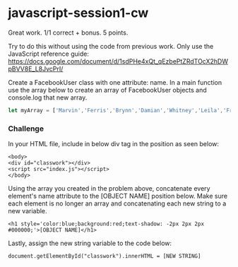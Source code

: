 # javascript-session1-cw

Great work. 1/1 correct + bonus. 5 points. 

Try to do this without using the code from previous work. Only use the JavaScript reference guide: https://docs.google.com/document/d/1sdPHe4xQt_qEzbePtZRdTOcX2hDWpBVV8E_L8JvcPrI/

Create a FacebookUser class with one attribute: name. In a main function use the array below to create an array of FacebookUser objects and console.log that new array.

``` javascript
let myArray = ['Marvin','Ferris','Brynn','Damian','Whitney','Leila','Frances','Keith','Cara','Ainsley','Adrian','Adam','Iona','Akeem','Scarlett','Murphy','Angelica','Georgia','Calvin','Amy','Merrill','Gloria','Charissa','Colorado','Inga','Eden','Carla','Hedley','Thaddeus','Maggie','Kimberly','Ezra','Kane','Candace','Cade','Dante','Scott','Philip','Dieter','Kristen','Nerea','Ivor','Stacey','Tanner','Judith','Emery','Lionel','Josiah','Wesley','Anne','Lane','Kameko','Colleen','Travis','Abdul','Scarlet','Quail','Larissa','Palmer','Irene','Cherokee','Rajah','Maxine','Yen','Bruce','Matthew','Ivan','Georgia','Charissa','Thaddeus','Jack','Dean','Florence','Madonna','Dennis','Zeus','Destiny','Maia','Mara','Florence','Anika','Brenda','Jocelyn','Zia','Kiona','Lars','Molly','Gregory','Felix','William','Dahlia','Gil','Byron','Daria','Nevada','Claudia','Zelenia','Nathan','Judah','Sheila']
```

### Challenge
In your HTML file, include in below div tag in the position as seen below:
```
<body>
<div id="classwork"></div>
<script src="index.js"></script>
</body>
```
Using the array you created in the problem above, 
concatenate every element's name attribute to the [OBJECT NAME] position below.
Make sure each element is no longer an array and concatenating each new string to a new variable.

```
<h1 style='color:blue;background:red;text-shadow: -2px 2px 2px #000000;'>[OBJECT NAME]</h1>
```
Lastly, assign the new string variable to the code below:

```
document.getElementById("classwork").innerHTML = [NEW STRING]
```

